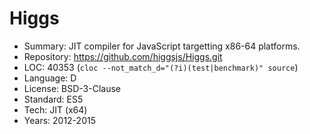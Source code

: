 # Higgs

* Summary:    JIT compiler for JavaScript targetting x86-64 platforms.
* Repository: https://github.com/higgsjs/Higgs.git
* LOC:        40353 (`cloc --not_match_d="(?i)(test|benchmark)" source`)
* Language:   D
* License:    BSD-3-Clause
* Standard:   ES5
* Tech:       JIT (x64)
* Years:      2012-2015
